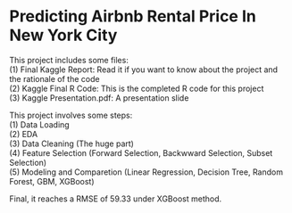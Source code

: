 # Predicting Airbnb Rental Price In New York City

This project includes some files:  
(1) Final Kaggle Report: Read it if you want to know about the project and the rationale of the code  
(2) Kaggle Final R Code: This is the completed R code for this project  
(3) Kaggle Presentation.pdf: A presentation slide  
  
This project involves some steps:  
(1) Data Loading  
(2) EDA  
(3) Data Cleaning (The huge part)  
(4) Feature Selection (Forward Selection, Backwward Selection, Subset Selection)  
(5) Modeling and Comparetion (Linear Regression, Decision Tree, Random Forest, GBM, XGBoost)  
  
Final, it reaches a RMSE of 59.33 under XGBoost method.  
